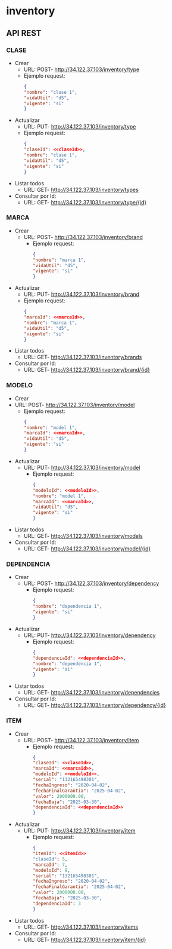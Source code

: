 # inventory

## API REST

### CLASE
- Crear
  - URL: POST- http://34.122.37.103/inventory/type
  - Ejemplo request:
    ```json
    {
    "nombre": "clase 1",
    "vidaUtil": "d5",
    "vigente": "si"
    }
- Actualizar
  - URL: PUT- http://34.122.37.103/inventory/type
  - Ejemplo request:
    ```json
    {
    "claseId": <<claseId>>,
    "nombre": "clase 1",
    "vidaUtil": "d5",
    "vigente": "si"
    }
- Listar todos
  - URL: GET- http://34.122.37.103/inventory/types
- Consultar por Id:
  - URL: GET- http://34.122.37.103/inventory/type/{id}
### MARCA
- Crear
  - URL: POST- http://34.122.37.103/inventory/brand
    - Ejemplo request:
      ```json
      { 
      "nombre": "marca 1",
      "vidaUtil": "d5",
      "vigente": "si"
      }
- Actualizar
  - URL: PUT- http://34.122.37.103/inventory/brand
  - Ejemplo request:
    ```json
    {
    "marcaId": <<marcaId>>,
    "nombre": "marca 1",
    "vidaUtil": "d5",
    "vigente": "si"
    }
- Listar todos
    - URL: GET- http://34.122.37.103/inventory/brands
- Consultar por Id:
    - URL: GET- http://34.122.37.103/inventory/brand/{id}
### MODELO
- Crear
- URL: POST- http://34.122.37.103/inventory/model
  - Ejemplo request:
    ```json
    { 
    "nombre": "model 1",
    "marcaId": <<marcaId>>,
    "vidaUtil": "d5",
    "vigente": "si"
    }
- Actualizar
  - URL: PUT- http://34.122.37.103/inventory/model
    - Ejemplo request:
      ```json
      {
      "modeloId": <<modeloId>>,
      "nombre": "model 1",
      "marcaId": <<marcaId>>,
      "vidaUtil": "d5",
      "vigente": "si"
      }
- Listar todos
  - URL: GET- http://34.122.37.103/inventory/models
- Consultar por Id:
  - URL: GET- http://34.122.37.103/inventory/model/{id}
### DEPENDENCIA
- Crear
  - URL: POST- http://34.122.37.103/inventory/dependency
    - Ejemplo request:
      ```json
      { 
      "nombre": "dependencia 1",
      "vigente": "si"
      }
- Actualizar
  - URL: PUT- http://34.122.37.103/inventory/dependency
    - Ejemplo request:
      ```json
      {
      "dependenciaId": <<dependenciaId>>,
      "nombre": "dependencia 1",
      "vigente": "si"
      }
- Listar todos
    - URL: GET- http://34.122.37.103/inventory/dependencies
- Consultar por Id:
    - URL: GET- http://34.122.37.103/inventory/dependency/{id}
### ITEM
- Crear
  - URL: POST- http://34.122.37.103/inventory/item
    - Ejemplo request:
      ```json
      { 
      "claseId": <<claseId>>,
      "marcaId": <<marcaId>>,
      "modeloId": <<modeloId>>,
      "serial": "132165498301",
      "fechaIngreso": "2020-04-02",
      "fechaFinalGarantia": "2025-04-02",
      "valor": 2000000.00,
      "fechaBaja": "2025-03-30",
      "dependenciaId": <<dependenciaId>>
      }
- Actualizar
  - URL: PUT- http://34.122.37.103/inventory/item
    - Ejemplo request:
      ```json
      {
      "itemId": <<itemId>>
      "claseId": 5,
      "marcaId": 7,
      "modeloId": 9,
      "serial": "132165498301",
      "fechaIngreso": "2020-04-02",
      "fechaFinalGarantia": "2025-04-02",
      "valor": 2000000.00,
      "fechaBaja": "2025-03-30",
      "dependenciaId": 3
      }
- Listar todos
  - URL: GET- http://34.122.37.103/inventory/items
- Consultar por Id:
  - URL: GET- http://34.122.37.103/inventory/item/{id}
